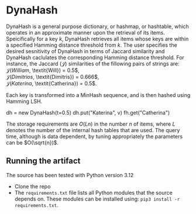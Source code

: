 # DynaHash
DynaHash is a general purpose dictionary, or hashmap, or hashtable, which operates in an approximate manner upon the retrieval of its items. 
Speicifically for a key $k$, DynaHash retrieves all items whose keys are within a specified Hamming distance threshold from $k$. 
Τhe user specifies the desired sesnitivity of DynaHash in terms of Jaccard similarity and DynaHash caclulates the corresponding Hamming distance threshold. 
For instance, the Jaccard $(\mathcal{J})$ similarities of the fillowing pairs of strings are: 
$\mathcal{J}(\textit{William}$, \textit{Will}) = 0.5$,  
$\mathcal{J}(\textit{Dimitrios}$, \textit{Dimitris}) = 0.666$,  
$\mathcal{J}(\textit{Katerina}$, \textit{Catherina}) = 0.5$.  

Each key is transformed into a MinHash sequence, and is then hashed using Hamming LSH.

dh = new DynaHash(t=0.5)
dh.put("Katerina", v)
fh.get("Catherina")


The storage requirements are $O(Ln)$ in the number $n$ of items, where $L$ denotes the number of the internal hash tables that are used.
The query time, although is data dependent, by tuning appropriately the parameters can be $O(\sqrt{n})$.



## Running the artifact
The source has been tested with Python version 3.12
- Clone the repo
- The `requirements.txt` file lists all Python modules that the source depends on. These modules can be installed using:
  `pip3 install -r requirements.txt`.
